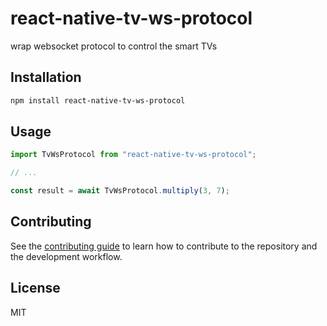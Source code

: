 # react-native-tv-ws-protocol

wrap websocket protocol to control the smart TVs

## Installation

```sh
npm install react-native-tv-ws-protocol
```

## Usage

```js
import TvWsProtocol from "react-native-tv-ws-protocol";

// ...

const result = await TvWsProtocol.multiply(3, 7);
```

## Contributing

See the [contributing guide](CONTRIBUTING.md) to learn how to contribute to the repository and the development workflow.

## License

MIT
